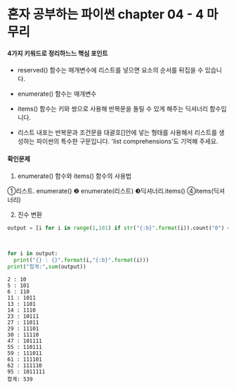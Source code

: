 # 혼자 공부하는 파이썬 chapter 04 - 4 마무리

#### 4가지 키워드로 정리하느느 핵심 포인트


*   reserved() 함수는 매개변수에 리스트를 넣으면 요소의 순서를 뒤집을 수 있습니다.
*   enumerate() 함수는 매개변수

*  items() 함수는 키와 쌍으로 사용해 반복문을 돌릴 수 있게 해주는 딕셔너리 함수입니다.
*  리스트 내포는 반복문과 조건문을 대괄호[]안에 넣는 형태를 사용해서 리스트를 생성하는 파이썬의 특수한 구문입니다. 'list comprehensions'도 기억해 주세요.

#### 확인문제

1. enumerate() 함수와  items() 함수의 사용법

①리스트. enumerate() ❷ enumerate(리스트) ❸딕셔너리.items() ④items(딕셔너리)

2. 진수 변환


```python
output = [i for i in range(1,101) if str("{:b}".format(i)).count("0") == 1]
    
                                

for i in output:
  print("{} : {}".format(i,"{:b}".format(i)))
print("합계:",sum(output))
```

    2 : 10
    5 : 101
    6 : 110
    11 : 1011
    13 : 1101
    14 : 1110
    23 : 10111
    27 : 11011
    29 : 11101
    30 : 11110
    47 : 101111
    55 : 110111
    59 : 111011
    61 : 111101
    62 : 111110
    95 : 1011111
    합계: 539
    
